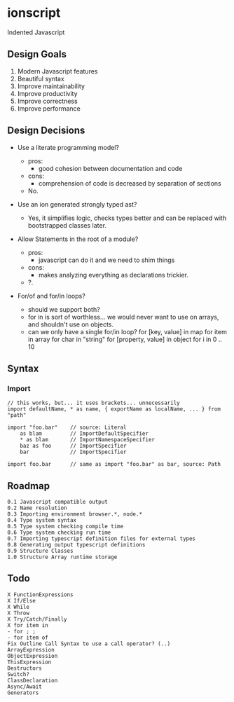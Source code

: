 # ionscript
Indented Javascript

## Design Goals

1. Modern Javascript features
2. Beautiful syntax
3. Improve maintainability
4. Improve productivity
5. Improve correctness
6. Improve performance

## Design Decisions

- Use a literate programming model?
    - pros:
        - good cohesion between documentation and code
    - cons:
        - comprehension of code is decreased by separation of sections
    - No.

- Use an ion generated strongly typed ast?
    - Yes, it simplifies logic, checks types better and can be replaced with bootstrapped classes later.

- Allow Statements in the root of a module?
    - pros:
        - javascript can do it and we need to shim things
    - cons:
        - makes analyzing everything as declarations trickier.
    - ?.

- For/of and for/in loops?
    - should we support both?
    - for in is sort of worthless... we would never want to use on arrays, and shouldn't use on objects.
    - can we only have a single for/in loop?
    for [key, value] in map
    for item in array
    for char in "string"
    for [property, value] in object
    for i in 0 .. 10

## Syntax

### Import

    // this works, but... it uses brackets... unnecessarily
    import defaultName, * as name, { exportName as localName, ... } from "path"

    import "foo.bar"    // source: Literal
        as blam         // ImportDefaultSpecifier
        * as blam       // ImportNamespaceSpecifier
        baz as foo      // ImportSpecifier
        bar             // ImportSpecifier

    import foo.bar      // same as import "foo.bar" as bar, source: Path

## Roadmap

    0.1 Javascript compatible output
    0.2 Name resolution
    0.3 Importing environment browser.*, node.*
    0.4 Type system syntax
    0.5 Type system checking compile time
    0.6 Type system checking run time
    0.7 Importing typescript definition files for external types
    0.8 Generating output typescript definitions
    0.9 Structure Classes
    1.0 Structure Array runtime storage

## Todo

    X FunctionExpressions
    X If/Else
    X While
    X Throw
    X Try/Catch/Finally
    X for item in
    - for ; ;
    - for item of
    Fix Outline Call Syntax to use a call operator? (..)
    ArrayExpression
    ObjectExpression
    ThisExpression
    Destructors
    Switch?
    ClassDeclaration
    Async/Await
    Generators

    
